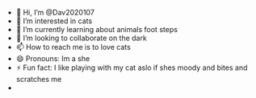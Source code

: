 - 👋 Hi, I’m @Dav2020107
- 👀 I’m interested in cats
- 🌱 I’m currently learning about animals foot steps
- 💞️ I’m looking to collaborate on the dark
- 📫 How to reach me is to love cats
- 😄 Pronouns: Im a she
- ⚡ Fun fact: I like playing with my cat aslo if shes moody and bites and scratches me
- 

<!---
Dav2020107/Dav2020107 is a ✨ special ✨ repository because its `README.md` (this file) appears on your GitHub profile.
You can click the Preview link to take a look at your changes.
--->
